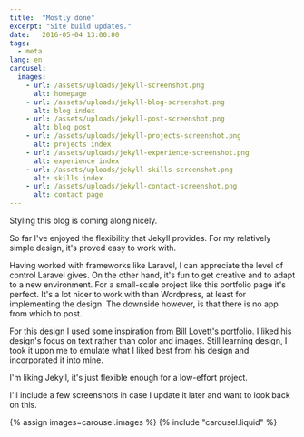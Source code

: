 ```yaml
---
title:  "Mostly done"
excerpt: "Site build updates."
date:   2016-05-04 13:00:00
tags:
  - meta
lang: en
carousel:
  images:
    - url: /assets/uploads/jekyll-screenshot.png
      alt: homepage
    - url: /assets/uploads/jekyll-blog-screenshot.png
      alt: blog index
    - url: /assets/uploads/jekyll-post-screenshot.png
      alt: blog post
    - url: /assets/uploads/jekyll-projects-screenshot.png
      alt: projects index
    - url: /assets/uploads/jekyll-experience-screenshot.png
      alt: experience index
    - url: /assets/uploads/jekyll-skills-screenshot.png
      alt: skills index
    - url: /assets/uploads/jekyll-contact-screenshot.png
      alt: contact page
---
```

Styling this blog is coming along nicely.

So far I've enjoyed the flexibility that Jekyll provides.
For my relatively simple design, it's proved easy to work with.

Having worked with frameworks like Laravel, I can appreciate the level of control Laravel gives.
On the other hand, it's fun to get creative and to adapt to a new environment.
For a small-scale project like this portfolio page it's perfect.
It's a lot nicer to work with than Wordpress, at least for implementing the design.
The downside however, is that there is no app from which to post.

For this design I used some inspiration from [Bill Lovett's portfolio](http://ilovett.com/).
I liked his design's focus on text rather than color and images.
Still learning design, I took it upon me to emulate what I liked best from his design and incorporated it into mine.

I'm liking Jekyll, it's just flexible enough for a low-effort project.

I'll include a few screenshots in case I update it later and want to look back on this.

{% assign images=carousel.images %}
{% include "carousel.liquid" %}
